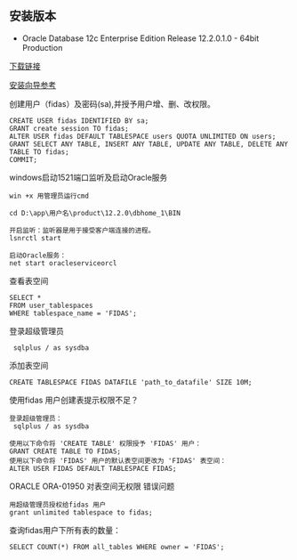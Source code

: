 # 

## 安装版本

* Oracle Database 12c Enterprise Edition Release 12.2.0.1.0 - 64bit Production

[下载链接](https://www.oracle.com/technetwork/cn/database/bi-datawarehousing/downloads/index.html&wd=&eqid=cf87ed1c00053c5e00000006648fad1f)

[安装向导参考](https://www.cnblogs.com/slqleozhang/p/14711070.html)

创建用户（fidas）及密码(sa),并授予用户增、删、改权限。

```
CREATE USER fidas IDENTIFIED BY sa;
GRANT create session TO fidas;
ALTER USER fidas DEFAULT TABLESPACE users QUOTA UNLIMITED ON users;
GRANT SELECT ANY TABLE, INSERT ANY TABLE, UPDATE ANY TABLE, DELETE ANY TABLE TO fidas;
COMMIT;
```

windows启动1521端口监听及启动Oracle服务

```
win +x 用管理员运行cmd

cd D:\app\用户名\product\12.2.0\dbhome_1\BIN

开启监听：监听器是用于接受客户端连接的进程。
lsnrctl start

启动Oracle服务：
net start oracleserviceorcl
```

查看表空间

```
SELECT *
FROM user_tablespaces
WHERE tablespace_name = 'FIDAS';
```

登录超级管理员

```
 sqlplus / as sysdba
```

添加表空间

```
CREATE TABLESPACE FIDAS DATAFILE 'path_to_datafile' SIZE 10M;
```

使用fidas 用户创建表提示权限不足？

```
登录超级管理员：
 sqlplus / as sysdba

使用以下命令将 'CREATE TABLE' 权限授予 'FIDAS' 用户：
GRANT CREATE TABLE TO FIDAS;
使用以下命令将 'FIDAS' 用户的默认表空间更改为 'FIDAS' 表空间：
ALTER USER FIDAS DEFAULT TABLESPACE FIDAS;
```

ORACLE ORA-01950 对表空间无权限 错误问题

```
用超级管理员授权给fidas 用户
grant unlimited tablespace to fidas; 
```

查询fidas用户下所有表的数量：

```
SELECT COUNT(*) FROM all_tables WHERE owner = 'FIDAS';
```

